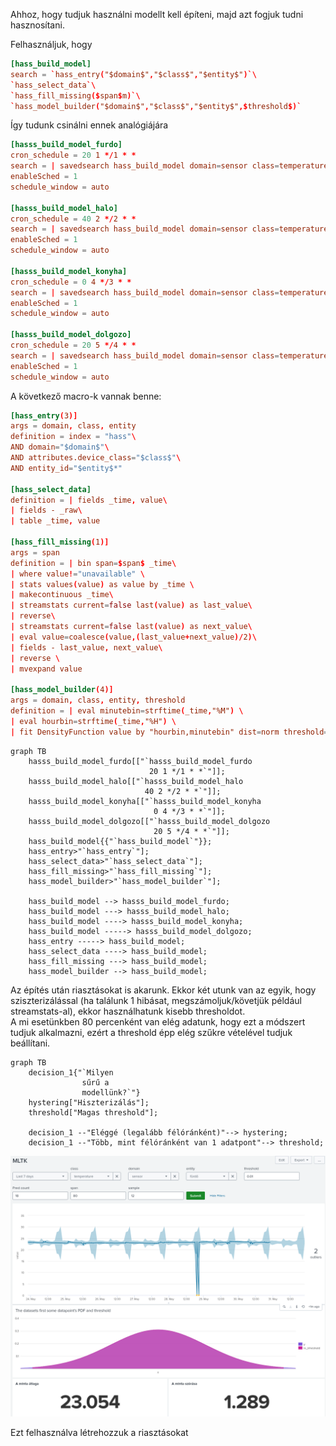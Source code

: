 Ahhoz, hogy tudjuk használni modellt kell építeni, majd azt fogjuk tudni hasznosítani.

Felhasználjuk, hogy
```conf
[hass_build_model]
search = `hass_entry("$domain$","$class$","$entity$")`\
`hass_select_data`\
`hass_fill_missing($span$m)`\
`hass_model_builder("$domain$","$class$","$entity$",$threshold$)`
```

Így tudunk csinálni ennek analógiájára

```conf
[hasss_build_model_furdo]
cron_schedule = 20 1 */1 * *
search = | savedsearch hass_build_model domain=sensor class=temperature entity=0x00124b001f918e68 threshold=0.005 span=80
enableSched = 1
schedule_window = auto

[hasss_build_model_halo]
cron_schedule = 40 2 */2 * *
search = | savedsearch hass_build_model domain=sensor class=temperature entity=0x00124b002919761f threshold=0.005 span=80
enableSched = 1
schedule_window = auto

[hasss_build_model_konyha]
cron_schedule = 0 4 */3 * *
search = | savedsearch hass_build_model domain=sensor class=temperature entity=0x00124b00291976c4 threshold=0.005 span=80
enableSched = 1
schedule_window = auto

[hasss_build_model_dolgozo]
cron_schedule = 20 5 */4 * *
search = | savedsearch hass_build_model domain=sensor class=temperature entity=0x00124b0029197748 threshold=0.005 span=80
enableSched = 1
schedule_window = auto
```

A következő macro-k vannak benne:

```conf
[hass_entry(3)]
args = domain, class, entity
definition = index = "hass"\
AND domain="$domain$"\
AND attributes.device_class="$class$"\
AND entity_id="$entity$*"

[hass_select_data]
definition = | fields _time, value\
| fields - _raw\
| table _time, value

[hass_fill_missing(1)]
args = span
definition = | bin span=$span$ _time\
| where value!="unavailable" \
| stats values(value) as value by _time \
| makecontinuous _time\
| streamstats current=false last(value) as last_value\
| reverse\
| streamstats current=false last(value) as next_value\
| eval value=coalesce(value,(last_value+next_value)/2)\
| fields - last_value, next_value\
| reverse \
| mvexpand value

[hass_model_builder(4)]
args = domain, class, entity, threshold
definition = | eval minutebin=strftime(_time,"%M") \
| eval hourbin=strftime(_time,"%H") \
| fit DensityFunction value by "hourbin,minutebin" dist=norm threshold=$threshold$ into app:$domain$_$class$_$entity$
```

```mermaid
graph TB
    hasss_build_model_furdo[["`hasss_build_model_furdo
                               20 1 */1 * *`"]];
    hasss_build_model_halo[["`hasss_build_model_halo
                              40 2 */2 * *`"]];
    hasss_build_model_konyha[["`hasss_build_model_konyha
                                0 4 */3 * *`"]];
    hasss_build_model_dolgozo[["`hasss_build_model_dolgozo
                                20 5 */4 * *`"]];
    hass_build_model{{"`hass_build_model`"}};
    hass_entry>"`hass_entry`"];
    hass_select_data>"`hass_select_data`"];
    hass_fill_missing>"`hass_fill_missing`"];
    hass_model_builder>"`hass_model_builder`"];

    hass_build_model --> hasss_build_model_furdo;
    hass_build_model ---> hasss_build_model_halo;
    hass_build_model ----> hasss_build_model_konyha;
    hass_build_model -----> hasss_build_model_dolgozo;
    hass_entry -----> hass_build_model;
    hass_select_data ----> hass_build_model;
    hass_fill_missing ---> hass_build_model;
    hass_model_builder --> hass_build_model;
```

Az építés után riasztásokat is akarunk. Ekkor két utunk van az egyik, hogy sziszterizálással (ha találunk 1 hibásat, megszámoljuk/követjük például streamstats-al), ekkor használhatunk kisebb thresholdot.  
A mi esetünkben 80 percenként van elég adatunk, hogy ezt a módszert tudjuk alkalmazni, ezért a threshold épp elég szűkre vételével tudjuk beállítani.

```mermaid
graph TB
    decision_1{"`Milyen
                sűrű a 
                modellünk?`"}
    hystering["Hiszterizálás"];
    threshold["Magas threshold"];

    decision_1 --"Eléggé (legalább félóránként)"--> hystering;
    decision_1 --"Több, mint félóránként van 1 adatpont"--> threshold;
```

![Példa jó beállításra](208_01_correct_alert_threshold.png)  

Ezt felhasználva létrehozzuk a riasztásokat

